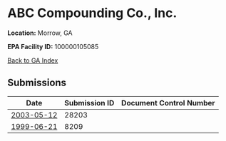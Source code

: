 # ABC Compounding Co., Inc.

**Location:** Morrow, GA

**EPA Facility ID:** 100000105085

[Back to GA Index](../../index.md)

## Submissions

| Date | Submission ID | Document Control Number |
|------|--------------|-------------------------|
| [2003-05-12](submissions/28203.md) | 28203 |  |
| [1999-06-21](submissions/8209.md) | 8209 |  |

